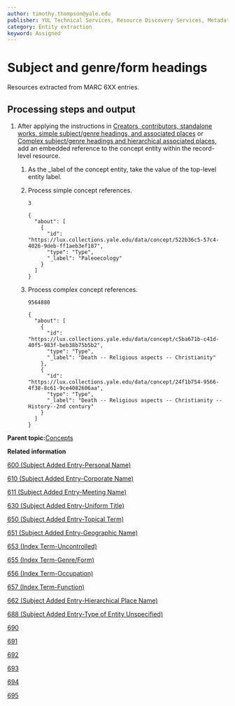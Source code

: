 ```yaml
---
author: timothy.thompson@yale.edu
publisher: YUL Technical Services, Resource Discovery Services, Metadata Services Unit
category: Entity extraction
keyword: Assigned
---
```


# Subject and genre/form headings

Resources extracted from MARC 6XX entries.

## Processing steps and output

1.  After applying the instructions in [Creators, contributors, standalone works, simple subject/genre headings, and associated places](simple_subject_headings.md) or [Complex subject/genre headings and hierarchical associated places](complex_subject_headings.md), add an embedded reference to the concept entity within the record-level resource.

    1.  As the \_label of the concept entity, take the value of the top-level entity label.

    2.  Process simple concept references.

        `3`

        ```
        {
          "about": [
            {
              "id": "https://lux.collections.yale.edu/data/concept/522b36c5-57c4-4026-9deb-ff1aeb3ef187",
              "type": "Type",
              "_label": "Paleoecology"
            }
          ]
        }
        ```

    3.  Process complex concept references.

        `9564880`

        ```
        {
          "about": [
            {
              "id": "https://lux.collections.yale.edu/data/concept/c5ba671b-c41d-40f5-983f-beb38b75b5b2",
              "type": "Type",
              "_label": "Death -- Religious aspects -- Christianity"
            },
            {
              "id": "https://lux.collections.yale.edu/data/concept/24f1b754-9566-4f38-8c61-9ce4082606aa",
              "type": "Type",
              "_label": "Death -- Religious aspects -- Christianity -- History--2nd century"
            }
          ]
        }
        ```


**Parent topic:**[Concepts](../../concepts/concepts.md)

**Related information**  


[600 \(Subject Added Entry-Personal Name\)](../../tables/600_bib_table.md)

[610 \(Subject Added Entry-Corporate Name\)](../../tables/610_bib_table.md)

[611 \(Subject Added Entry-Meeting Name\)](../../tables/611_bib_table.md)

[630 \(Subject Added Entry-Uniform Title\)](../../tables/630_bib_table.md)

[650 \(Subject Added Entry-Topical Term\)](../../tables/650_bib_table.md)

[651 \(Subject Added Entry-Geographic Name\)](../../tables/651_bib_table.md)

[653 \(Index Term-Uncontrolled\)](../../tables/653_bib_table.md)

[655 \(Index Term-Genre/Form\)](../../tables/655_bib_table.md)

[656 \(Index Term-Occupation\)](../../tables/656_bib_table.md)

[657 \(Index Term-Function\)](../../tables/657_bib_table.md)

[662 \(Subject Added Entry-Hierarchical Place Name\)](../../tables/662_bib_table.md)

[688 \(Subject Added Entry-Type of Entity Unspecified\)](../../tables/688_bib_table.md)

[690](../../tables/690_bib_table.md)

[691](../../tables/691_bib_table.md)

[692](../../tables/692_bib_table.md)

[693](../../tables/693_bib_table.md)

[694](../../tables/694_bib_table.md)

[695](../../tables/695_bib_table.md)

